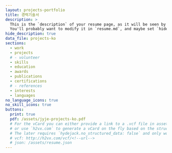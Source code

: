 ```yaml
---
layout: projects-portfolio
title: 경력기술서
description: >
  This is the `description` of your resume page, as it will be seen by search engines.
  You'll probably want to modify it in `resume.md`, and maybe set `hide_description` to `true` in the front matter.
hide_description: true
data_file: projects-ko
sections:
  - work
  - projects
  # - volunteer
  - skills
  - education
  - awards
  - publications
  - certifications
  # - references
  - interests
  - languages
no_language_icons: true
no_skill_icons: true
buttons:
  print: true
  pdf: /assets/jyje-projects-ko.pdf
  # For the vCard you can either provide a link to a .vcf file in assets (see `pdf` above),
  # or use `h2vx.com` to generate a vCard on the fly based on the structured data of the resume page.
  # The later requires `hydejack.no_structured_data: false` and only works once the site is deployed to a public URL.
  # vcf: http://h2vx.com/vcf/<!--url-->
  # json: /assets/resume.json
---
```

